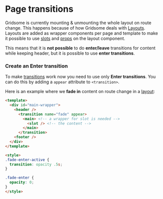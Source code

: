 # Page transitions
Gridsome is currently mounting & unmounting the whole layout on route change. This happens because of how Gridsome deals with [Layouts](/docs/layouts). Layouts are added as wrapper components per page and template to make it possible to use [slots](https://vuejs.org/v2/guide/components-slots.html) and [props](https://vuejs.org/v2/guide/components-props.html) on the layout component.

This means that it is **not possible** to do **enter/leave** transitions for content while keeping header, but it is possible to use **enter transitions**.

### Create an Enter transition
To make [transitions](https://vuejs.org/v2/guide/transitions.html) work now you need to use only **Enter transitions**. You can do this by adding a `appear` attribute to `<transition>`.

Here is an example where we **fade in** content on route change in a [layout](/docs/layouts):

```html 
<template>
  <div id="main-wrapper">
    <header />
      <transition name="fade" appear>
        <main> <!-- a wrapper for slot is needed -->
          <slot /> <!-- the content -->
        </main>
      </transition>
    <footer />
  </div>
</template>

<style>
.fade-enter-active {
  transition: opacity .5s;
}

.fade-enter {
  opacity: 0;
}
</style>
```